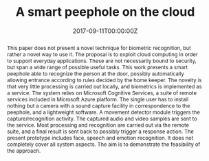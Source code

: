 ---
title: 'A smart peephole on the cloud'

# Authors
# If you created a profile for a user (e.g. the default `admin` user), write the username (folder name) here
# and it will be replaced with their full name and linked to their profile.
authors:
  - Maria De Marsico
  - Eugenio Nemmi
  - Bardh Prenkaj
  - Gabriele Saturni

date: '2017-09-11T00:00:00Z'
doi: '10.1007/978-3-319-70742-6'

# Publication type.
# Legend: 0 = Uncategorized; 1 = Conference paper; 2 = Journal article;
# 3 = Preprint / Working Paper; 4 = Report; 5 = Book; 6 = Book section;
# 7 = Thesis; 8 = Patent
publication_types: ['1']

# Publication name and optional abbreviated publication name.
publication: In *International Conference on Image Analysis and Processing*

abstract: This paper does not present a novel technique for biometric recognition, but rather a novel way to use it. The proposal is to exploit cloud computing in order to support everyday applications. These are not necessarily bound to security, but span a wide range of possible useful tasks. This work presents a smart peephole able to recognize the person at the door, possibly automatically allowing entrance according to rules decided by the home keeper. The novelty is that very little processing is carried out locally, and biometrics is implemented as a service. The system relies on Microsoft Cognitive Services, a suite of remote services included in Microsoft Azure platform. The single user has to install nothing but a camera with a sound capture facility in correspondence to the peephole, and a lightweight software. A movement detector module triggers the capture/recognition activity. The captured audio and video samples are sent to the service. Most processing and recognition are carried out via the remote suite, and a final result is sent back to possibly trigger a response action. The present prototype includes face, speech and emotion recognition. It does not completely cover all system aspects. The aim is to demonstrate the feasibility of the approach.


tags: ['biometrics', 'cloud computing', 'microsoft cognitive services']

# Display this page in the Featured widget?
featured: false

# Custom links (uncomment lines below)
# links:
# - name: Custom Link
#   url: http://example.org

url_pdf: ''
url_code: ''
url_dataset: ''
url_poster: ''
url_project: ''
url_slides: ''
url_source: ''
url_video: ''

# Featured image
# To use, add an image named `featured.jpg/png` to your page's folder.
image:
  caption: 'An example of result from DOPTFlow algorithm'
  focal_point: ''
  preview_only: false


# Slides (optional).
#   Associate this publication with Markdown slides.
#   Simply enter your slide deck's filename without extension.
#   E.g. `slides: "example"` references `content/slides/example/index.md`.
#   Otherwise, set `slides: ""`.
slides: ""
---